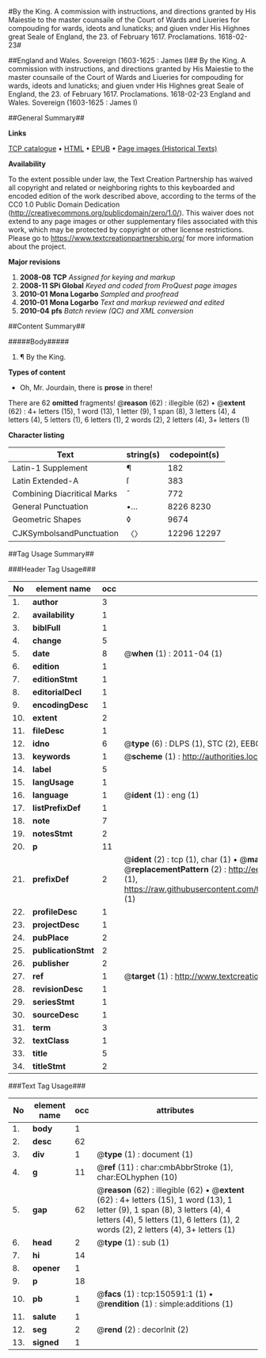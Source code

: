 #By the King. A commission with instructions, and directions granted by His Maiestie to the master counsaile of the Court of Wards and Liueries for compouding for wards, ideots and lunaticks; and giuen vnder His Highnes great Seale of England, the 23. of February 1617. Proclamations. 1618-02-23#

##England and Wales. Sovereign (1603-1625 : James I)##
By the King. A commission with instructions, and directions granted by His Maiestie to the master counsaile of the Court of Wards and Liueries for compouding for wards, ideots and lunaticks; and giuen vnder His Highnes great Seale of England, the 23. of February 1617.
Proclamations. 1618-02-23
England and Wales. Sovereign (1603-1625 : James I)

##General Summary##

**Links**

[TCP catalogue](http://www.ota.ox.ac.uk/tcp/)  • 
[HTML](http://tei.it.ox.ac.uk/tcp/Texts-HTML/free/A74/A74002.html)  • 
[EPUB](http://tei.it.ox.ac.uk/tcp/Texts-EPUB/free/A74/A74002.epub) • 
[Page images (Historical Texts)](https://historicaltexts.jisc.ac.uk/eebo-99899129e)

**Availability**

To the extent possible under law, the Text Creation Partnership has waived all copyright and related or neighboring rights to this keyboarded and encoded edition of the work described above, according to the terms of the CC0 1.0 Public Domain Dedication (http://creativecommons.org/publicdomain/zero/1.0/). This waiver does not extend to any page images or other supplementary files associated with this work, which may be protected by copyright or other license restrictions. Please go to https://www.textcreationpartnership.org/ for more information about the project.

**Major revisions**

1. __2008-08__ __TCP__ *Assigned for keying and markup*
1. __2008-11__ __SPi Global__ *Keyed and coded from ProQuest page images*
1. __2010-01__ __Mona Logarbo__ *Sampled and proofread*
1. __2010-01__ __Mona Logarbo__ *Text and markup reviewed and edited*
1. __2010-04__ __pfs__ *Batch review (QC) and XML conversion*

##Content Summary##

#####Body#####

1. ¶ By the King.

**Types of content**

  * Oh, Mr. Jourdain, there is **prose** in there!

There are 62 **omitted** fragments! 
 @__reason__ (62) : illegible (62)  •  @__extent__ (62) : 4+ letters (15), 1 word (13), 1 letter (9), 1 span (8), 3 letters (4), 4 letters (4), 5 letters (1), 6 letters (1), 2 words (2), 2 letters (4), 3+ letters (1)

**Character listing**


|Text|string(s)|codepoint(s)|
|---|---|---|
|Latin-1 Supplement|¶|182|
|Latin Extended-A|ſ|383|
|Combining             Diacritical Marks|̄|772|
|General Punctuation|•…|8226 8230|
|Geometric Shapes|◊|9674|
|CJKSymbolsandPunctuation|〈〉|12296 12297|

##Tag Usage Summary##

###Header Tag Usage###

|No|element name|occ|attributes|
|---|---|---|---|
|1.|__author__|3||
|2.|__availability__|1||
|3.|__biblFull__|1||
|4.|__change__|5||
|5.|__date__|8| @__when__ (1) : 2011-04 (1)|
|6.|__edition__|1||
|7.|__editionStmt__|1||
|8.|__editorialDecl__|1||
|9.|__encodingDesc__|1||
|10.|__extent__|2||
|11.|__fileDesc__|1||
|12.|__idno__|6| @__type__ (6) : DLPS (1), STC (2), EEBO-CITATION (1), PROQUEST (1), VID (1)|
|13.|__keywords__|1| @__scheme__ (1) : http://authorities.loc.gov/ (1)|
|14.|__label__|5||
|15.|__langUsage__|1||
|16.|__language__|1| @__ident__ (1) : eng (1)|
|17.|__listPrefixDef__|1||
|18.|__note__|7||
|19.|__notesStmt__|2||
|20.|__p__|11||
|21.|__prefixDef__|2| @__ident__ (2) : tcp (1), char (1)  •  @__matchPattern__ (2) : ([0-9\-]+):([0-9IVX]+) (1), (.+) (1)  •  @__replacementPattern__ (2) : http://eebo.chadwyck.com/downloadtiff?vid=$1&page=$2 (1), https://raw.githubusercontent.com/textcreationpartnership/Texts/master/tcpchars.xml#$1 (1)|
|22.|__profileDesc__|1||
|23.|__projectDesc__|1||
|24.|__pubPlace__|2||
|25.|__publicationStmt__|2||
|26.|__publisher__|2||
|27.|__ref__|1| @__target__ (1) : http://www.textcreationpartnership.org/docs/. (1)|
|28.|__revisionDesc__|1||
|29.|__seriesStmt__|1||
|30.|__sourceDesc__|1||
|31.|__term__|3||
|32.|__textClass__|1||
|33.|__title__|5||
|34.|__titleStmt__|2||


###Text Tag Usage###

|No|element name|occ|attributes|
|---|---|---|---|
|1.|__body__|1||
|2.|__desc__|62||
|3.|__div__|1| @__type__ (1) : document (1)|
|4.|__g__|11| @__ref__ (11) : char:cmbAbbrStroke (1), char:EOLhyphen (10)|
|5.|__gap__|62| @__reason__ (62) : illegible (62)  •  @__extent__ (62) : 4+ letters (15), 1 word (13), 1 letter (9), 1 span (8), 3 letters (4), 4 letters (4), 5 letters (1), 6 letters (1), 2 words (2), 2 letters (4), 3+ letters (1)|
|6.|__head__|2| @__type__ (1) : sub (1)|
|7.|__hi__|14||
|8.|__opener__|1||
|9.|__p__|18||
|10.|__pb__|1| @__facs__ (1) : tcp:150591:1 (1)  •  @__rendition__ (1) : simple:additions (1)|
|11.|__salute__|1||
|12.|__seg__|2| @__rend__ (2) : decorInit (2)|
|13.|__signed__|1||
